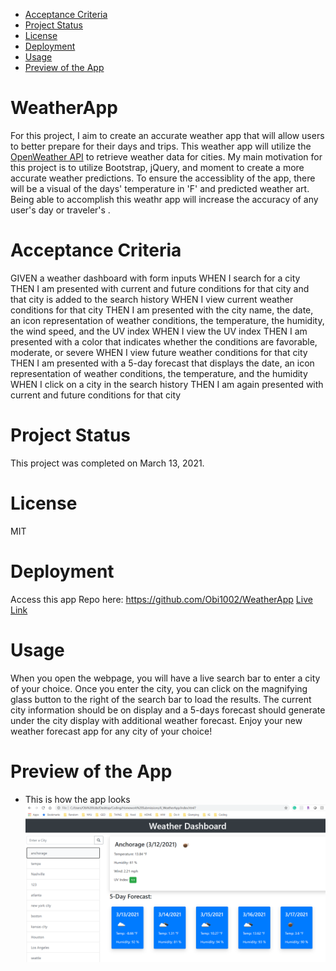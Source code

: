 * [Acceptance Criteria](#acceptancecriteria)
* [Project Status](#projectstatus)
* [License](#license)
* [Deployment](#deployment)
* [Usage](#usage)
* [Preview of the App](#previewApp)

# WeatherApp
 
For this project, I aim to create an accurate weather app that will allow users to better prepare for their days and trips.  This weather app will utilize the [OpenWeather API](https://openweathermap.org/api) to retrieve weather data for cities. My main motivation for this project is to utilize Bootstrap, jQuery, and moment to create a more accurate weather predictions. To ensure the accessiblity of the app, there will be a visual of the days' temperature in 'F' and predicted weather art. Being able to accomplish this weathr app will increase the accuracy of any user's day or traveler's .    

# Acceptance Criteria
GIVEN a weather dashboard with form inputs
WHEN I search for a city
THEN I am presented with current and future conditions for that city and that city is added to the search history
WHEN I view current weather conditions for that city
THEN I am presented with the city name, the date, an icon representation of weather conditions, the temperature, the humidity, the wind speed, and the UV index
WHEN I view the UV index
THEN I am presented with a color that indicates whether the conditions are favorable, moderate, or severe
WHEN I view future weather conditions for that city
THEN I am presented with a 5-day forecast that displays the date, an icon representation of weather conditions, the temperature, and the humidity
WHEN I click on a city in the search history
THEN I am again presented with current and future conditions for that city

# Project Status
This project was completed on March 13, 2021. 

# License
MIT

# Deployment
Access this app Repo here: https://github.com/Obi1002/WeatherApp
[Live Link](https://obi1002.github.io/WeatherApp/) 

# Usage
When you open the webpage, you will have a live search bar to enter a city of your choice.  Once you enter the city, you can click on the magnifying glass button to the right of the search bar to load the results.  The current city information should be on display and a 5-days forecast should generate under the city display with additional weather forecast. Enjoy your new weather forecast app for any city of your choice!

<!-- Add screenShot -->
# Preview of the App
* This is how the app looks
![Weather App Screenshot](.\Assets\WeatherApp.PNG)

